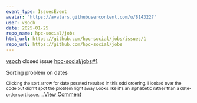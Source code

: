 ```yaml
---
event_type: IssuesEvent
avatar: "https://avatars.githubusercontent.com/u/814322?"
user: vsoch
date: 2025-01-25
repo_name: hpc-social/jobs
html_url: https://github.com/hpc-social/jobs/issues/1
repo_url: https://github.com/hpc-social/jobs
---
```


<a href='https://github.com/vsoch' target='_blank'>vsoch</a> closed issue <a href='https://github.com/hpc-social/jobs/issues/1' target='_blank'>hpc-social/jobs#1</a>.

<p>Sorting problem on dates</p><small>Clicking the sort arrow for date poseted resulted in this odd ordering. I looked over the code but didn't spot the problem right away Looks like it's an alphabetic rather than a date-order sort issue....</small><a href='https://github.com/hpc-social/jobs/issues/1' target='_blank'>View Comment</a>